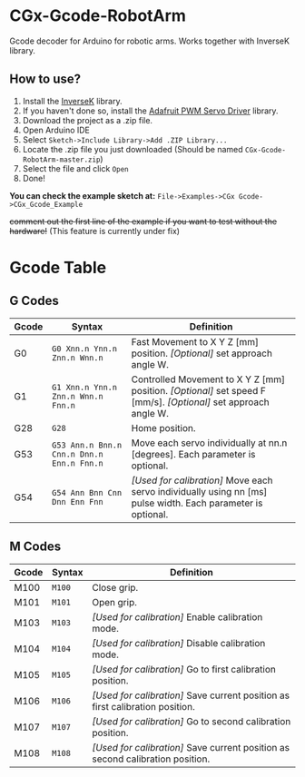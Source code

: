 # CGx-Gcode-RobotArm
Gcode decoder for Arduino for robotic arms. Works together with InverseK library.

## How to use?
1. Install the [InverseK](https://github.com/cgxeiji/CGx-InverseK) library. 
1. If you haven't done so, install the [Adafruit PWM Servo Driver](https://github.com/adafruit/Adafruit-PWM-Servo-Driver-Library) library.
1. Download the project as a .zip file.
1. Open Arduino IDE
1. Select `Sketch->Include Library->Add .ZIP Library...`
1. Locate the .zip file you just downloaded (Should be named `CGx-Gcode-RobotArm-master.zip`)
1. Select the file and click `Open`
1. Done!


**You can check the example sketch at:**
`File->Examples->CGx Gcode->CGx_Gcode_Example`

~~comment out the first line of the example if you want to test without the hardware!~~ (This feature is currently under fix)



# Gcode Table
## G Codes
Gcode | Syntax | Definition
----- | ------ | ----------
G0 | `G0 Xnn.n Ynn.n Znn.n Wnn.n` | Fast Movement to X Y Z [mm] position. *[Optional]* set approach angle W.
G1 | `G1 Xnn.n Ynn.n Znn.n Wnn.n Fnn.n` | Controlled Movement to X Y Z [mm] position. *[Optional]* set speed F [mm/s]. *[Optional]* set approach angle W.
G28 | `G28` | Home position.
G53 | `G53 Ann.n Bnn.n Cnn.n Dnn.n Enn.n Fnn.n` | Move each servo individually at nn.n [degrees]. Each parameter is optional.
G54 | `G54 Ann Bnn Cnn Dnn Enn Fnn` | *[Used for calibration]* Move each servo individually using nn [ms] pulse width. Each parameter is optional.

## M Codes
Gcode | Syntax | Definition
----- | ------ | ----------
M100 | `M100` | Close grip.
M101 | `M101` | Open grip.
M103 | `M103` | *[Used for calibration]* Enable calibration mode.
M104 | `M104` | *[Used for calibration]* Disable calibration mode.
M105 | `M105` | *[Used for calibration]* Go to first calibration position.
M106 | `M106` | *[Used for calibration]* Save current position as first calibration position.
M107 | `M107` | *[Used for calibration]* Go to second calibration position.
M108 | `M108` | *[Used for calibration]* Save current position as second calibration position.
